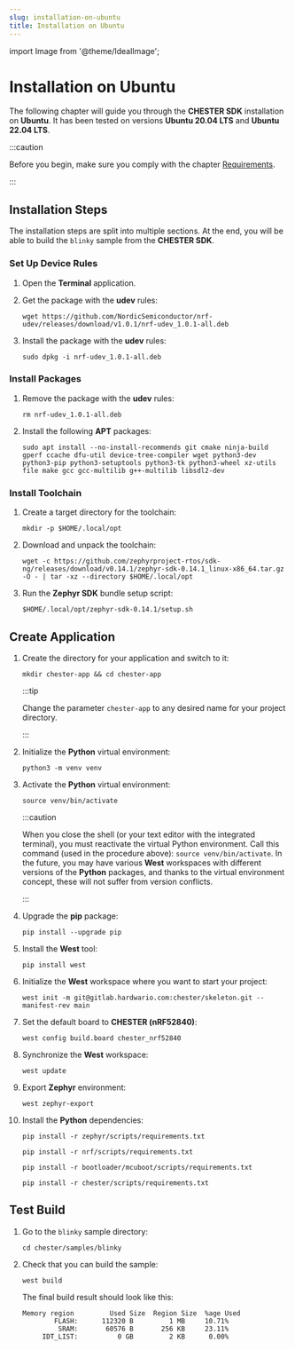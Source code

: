 ```yaml
---
slug: installation-on-ubuntu
title: Installation on Ubuntu
---
```

import Image from '@theme/IdealImage';

# Installation on Ubuntu

The following chapter will guide you through the **CHESTER SDK** installation on **Ubuntu**. It has been tested on versions **Ubuntu 20.04 LTS** and **Ubuntu 22.04 LTS**.

:::caution

Before you begin, make sure you comply with the chapter [Requirements](requirements).

:::

## Installation Steps

The installation steps are split into multiple sections. At the end, you will be able to build the `blinky` sample from the **CHESTER SDK**.

### Set Up Device Rules

1. Open the **Terminal** application.

1. Get the package with the **udev** rules:

   ```
   wget https://github.com/NordicSemiconductor/nrf-udev/releases/download/v1.0.1/nrf-udev_1.0.1-all.deb
   ```

1. Install the package with the **udev** rules:

   ```
   sudo dpkg -i nrf-udev_1.0.1-all.deb
   ```

### Install Packages

1. Remove the package with the **udev** rules:

   ```
   rm nrf-udev_1.0.1-all.deb
   ```

1. Install the following **APT** packages:

   ```
   sudo apt install --no-install-recommends git cmake ninja-build gperf ccache dfu-util device-tree-compiler wget python3-dev python3-pip python3-setuptools python3-tk python3-wheel xz-utils file make gcc gcc-multilib g++-multilib libsdl2-dev
   ```

### Install Toolchain

1. Create a target directory for the toolchain:

   ```
   mkdir -p $HOME/.local/opt
   ```

1. Download and unpack the toolchain:

   ```
   wget -c https://github.com/zephyrproject-rtos/sdk-ng/releases/download/v0.14.1/zephyr-sdk-0.14.1_linux-x86_64.tar.gz -O - | tar -xz --directory $HOME/.local/opt
   ```

1. Run the **Zephyr SDK** bundle setup script:

   ```
   $HOME/.local/opt/zephyr-sdk-0.14.1/setup.sh
   ```

## Create Application

1. Create the directory for your application and switch to it:

   ```
   mkdir chester-app && cd chester-app
   ```

   :::tip

   Change the parameter `chester-app` to any desired name for your project directory.

   :::

1. Initialize the **Python** virtual environment:

   ```
   python3 -m venv venv
   ```

1. Activate the **Python** virtual environment:

   ```
   source venv/bin/activate
   ```

   :::caution

   When you close the shell (or your text editor with the integrated terminal), you must reactivate the virtual Python environment. Call this command (used in the procedure above): `source venv/bin/activate`. In the future, you may have various **West** workspaces with different versions of the **Python** packages, and thanks to the virtual environment concept, these will not suffer from version conflicts.

   :::

1. Upgrade the **pip** package:

   ```
   pip install --upgrade pip
   ```

1. Install the **West** tool:

   ```
   pip install west
   ```

1. Initialize the **West** workspace where you want to start your project:

   ```
   west init -m git@gitlab.hardwario.com:chester/skeleton.git --manifest-rev main
   ```

1. Set the default board to **CHESTER (nRF52840)**:

   ```
   west config build.board chester_nrf52840
   ```

1. Synchronize the **West** workspace:

   ```
   west update
   ```

1. Export **Zephyr** environment:

   ```
   west zephyr-export
   ```

1. Install the **Python** dependencies:

   ```
   pip install -r zephyr/scripts/requirements.txt
   ```

   ```
   pip install -r nrf/scripts/requirements.txt
   ```

   ```
   pip install -r bootloader/mcuboot/scripts/requirements.txt
   ```

   ```
   pip install -r chester/scripts/requirements.txt
   ```

## Test Build

1. Go to the `blinky` sample directory:

   ```
   cd chester/samples/blinky
   ```

1. Check that you can build the sample:

   ```
   west build
   ```

   The final build result should look like this:

   ```
   Memory region         Used Size  Region Size  %age Used
           FLASH:      112320 B         1 MB     10.71%
            SRAM:       60576 B       256 KB     23.11%
        IDT_LIST:          0 GB         2 KB      0.00%
   ```
